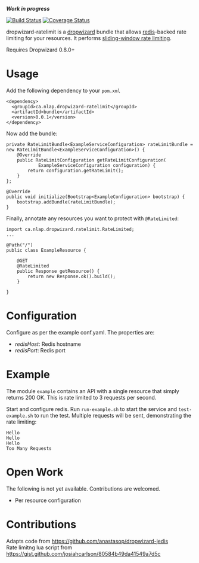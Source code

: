 ***Work in progress***

[![Build Status](https://travis-ci.org/nlap/dropwizard-ratelimit.svg)](https://travis-ci.org/nlap/dropwizard-ratelimit) [![Coverage Status](https://img.shields.io/coveralls/nlap/dropwizard-ratelimit.svg)](https://coveralls.io/r/nlap/dropwizard-ratelimit)

dropwizard-ratelimit is a [dropwizard](http://dropwizard.io/) bundle that allows [redis](http://redis.io)-backed rate limiting for your resources. It performs [sliding-window rate limiting](http://www.binpress.com/tutorial/introduction-to-rate-limiting-with-redis-part-2/166).

Requires Dropwizard 0.8.0+

# Usage
Add the following dependency to your `pom.xml`

    <dependency>
      <groupId>ca.nlap.dropwizard-ratelimit</groupId>
      <artifactId>bundle</artifactId>
      <version>0.0.1</version>
    </dependency>

Now add the bundle:

	private RateLimitBundle<ExampleServiceConfiguration> rateLimitBundle = new RateLimitBundle<ExampleServiceConfiguration>() {
		@Override
		public RateLimitConfiguration getRateLimitConfiguration(
				ExampleServiceConfiguration configuration) {
			return configuration.getRateLimit();
		}
	};
	
	@Override
	public void initialize(Bootstrap<ExampleConfiguration> bootstrap) {
		bootstrap.addBundle(rateLimitBundle);
	}

Finally, annotate any resources you want to protect with `@RateLimited`:

	import ca.nlap.dropwizard.ratelimit.RateLimited;
	...

	@Path("/")
	public class ExampleResource {
	
		@GET
		@RateLimited
		public Response getResource() {
			return new Response.ok().build();
		}

	}
	
# Configuration
Configure as per the example conf.yaml. The properties are:

* *redisHost*: Redis hostname
* *redisPort*: Redis port

# Example
The module `example` contains an API with a single resource that simply returns 200 OK. This is rate limited to 3 requests per second.


Start and configure redis. Run `run-example.sh` to start the service and `test-example.sh` to run the test. Multiple requests will be sent, demonstrating the rate limiting:
	
	Hello
	Hello
	Hello
	Too Many Requests
	
# Open Work
The following is not yet available. Contributions are welcomed.

* Per resource configuration

# Contributions
Adapts code from https://github.com/anastasop/dropwizard-jedis  
Rate limitng lua script from https://gist.github.com/josiahcarlson/80584b49da41549a7d5c  
